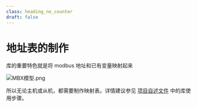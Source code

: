 ```yaml
---
class: heading_no_counter
draft: false
---
```


# 地址表的制作

库的重要特色就是将 modbus 地址和已有变量映射起来

![MBX模型.png](https://cloudflare-imgbed-6qt.pages.dev/file/1733793623876_MBX模型.png)

所以无论主机或从机，都需要制作映射表。详情建议参见 [项目自述文件](https://github.com/stbanana/modbusX) 中的库使用步骤。